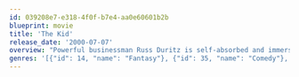 ```yaml
---
id: 039208e7-e318-4f0f-b7e4-aa0e60601b2b
blueprint: movie
title: 'The Kid'
release_date: '2000-07-07'
overview: "Powerful businessman Russ Duritz is self-absorbed and immersed in his work. But by the magic of the moon, he meets Rusty, a chubby, charming 8-year-old version of himself who can't believe he could turn out so badly -- with no life and no dog. With Rusty's help, Russ is able to reconcile the person he used to dream of being with the man he's actually become."
genres: '[{"id": 14, "name": "Fantasy"}, {"id": 35, "name": "Comedy"}, {"id": 10751, "name": "Family"}]'
---
```

